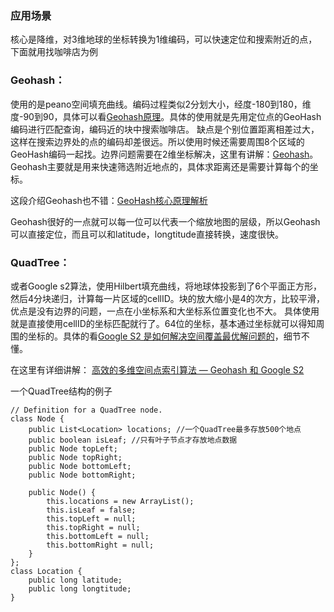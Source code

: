 ### 应用场景
核心是降维，对3维地球的坐标转换为1维编码，可以快速定位和搜索附近的点，下面就用找咖啡店为例

### Geohash：
使用的是peano空间填充曲线。编码过程类似2分划大小，经度-180到180，维度-90到90，具体可以看[Geohash原理](https://www.jianshu.com/p/1ecf03293b9a)。具体的使用就是先用定位点的GeoHash编码进行匹配查询，编码近的块中搜索咖啡店。
缺点是个别位置距离相差过大，这样在搜索边界处的点的编码却差很远。所以使用时候还需要周围8个区域的GeoHash编码一起找。边界问题需要在2维坐标解决，这里有讲解：[Geohash](https://github.com/GongDexing/Geohash)。
Geohash主要就是用来快速筛选附近地点的，具体求距离还是需要计算每个的坐标。

这段介绍Geohash也不错：[GeoHash核心原理解析](https://www.cnblogs.com/LBSer/p/3310455.html)

Geohash很好的一点就可以每一位可以代表一个缩放地图的层级，所以Geohash可以直接定位，而且可以和latitude，longtitude直接转换，速度很快。

### QuadTree：
或者Google s2算法，使用Hilbert填充曲线，将地球体投影到了6个平面正方形，然后4分块递归，计算每一片区域的cellID。块的放大缩小是4的次方，比较平滑，优点是没有边界的问题，一点在小坐标系和大坐标系位置变化也不大。
具体使用就是直接使用cellID的坐标匹配就行了。64位的坐标，基本通过坐标就可以得知周围的坐标的。具体的看[Google S2 是如何解决空间覆盖最优解问题的](https://halfrost.com/go_s2_regioncoverer/)，细节不懂。

在这里有详细讲解：
[高效的多维空间点索引算法 — Geohash 和 Google S2](https://halfrost.com/go_spatial_search/)

一个QuadTree结构的例子
```
// Definition for a QuadTree node.
class Node {
    public List<Location> locations; //一个QuadTree最多存放500个地点
    public boolean isLeaf; //只有叶子节点才存放地点数据
    public Node topLeft;
    public Node topRight;
    public Node bottomLeft;
    public Node bottomRight;

    public Node() {
        this.locations = new ArrayList();
        this.isLeaf = false;
        this.topLeft = null;
        this.topRight = null;
        this.bottomLeft = null;
        this.bottomRight = null;
    }
};
class Location {
    public long latitude;
    public long longtitude;
}
```
